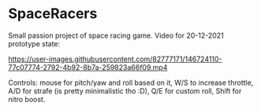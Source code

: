 # SpaceRacers

Small passion project of space racing game. Video for 20-12-2021 prototype state:



https://user-images.githubusercontent.com/82777171/146724110-77c07774-2792-4b92-8b7a-259823a66f09.mp4




Controls: mouse for pitch/yaw and roll based on it, W/S to increase throttle, A/D for strafe (is pretty minimalistic tho :D), Q/E for custom roll, Shift for nitro boost.
